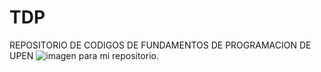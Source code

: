 # TDP
REPOSITORIO DE CODIGOS DE FUNDAMENTOS DE  PROGRAMACION DE UPEN
![imagen para mi repositorio.](https://www.google.com/url?sa=i&url=https%3A%2F%2Fwww.julianmarquina.es%2Flos-15-mejores-repositorios-cientificos-espanoles-en-acceso-abierto-segun-google-scholar%2F&psig=AOvVaw3por3tz-B2xWE0cUewJEhK&ust=1743301182671000&source=images&cd=vfe&opi=89978449&ved=0CBQQjRxqFwoTCICs0PuProwDFQAAAAAdAAAAABAJ)
